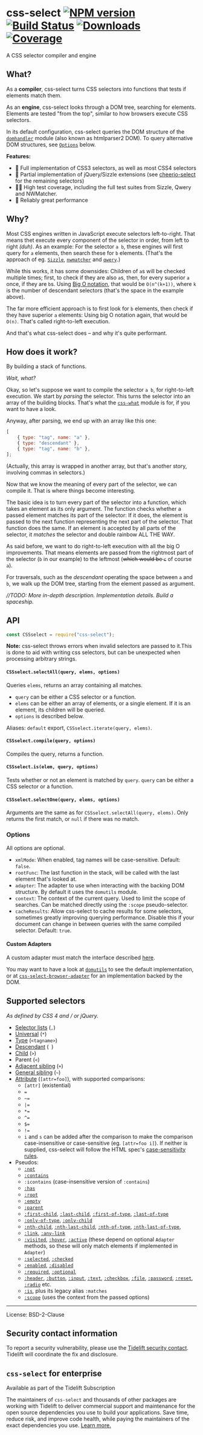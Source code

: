 # css-select [![NPM version](http://img.shields.io/npm/v/css-select.svg)](https://npmjs.org/package/css-select) [![Build Status](https://travis-ci.com/fb55/css-select.svg?branch=master)](http://travis-ci.com/fb55/css-select) [![Downloads](https://img.shields.io/npm/dm/css-select.svg)](https://npmjs.org/package/css-select) [![Coverage](https://coveralls.io/repos/fb55/css-select/badge.svg?branch=master)](https://coveralls.io/r/fb55/css-select)

A CSS selector compiler and engine

## What?

As a **compiler**, css-select turns CSS selectors into functions that tests if
elements match them.

As an **engine**, css-select looks through a DOM tree, searching for elements.
Elements are tested "from the top", similar to how browsers execute CSS
selectors.

In its default configuration, css-select queries the DOM structure of the
[`domhandler`](https://github.com/fb55/domhandler) module (also known as
htmlparser2 DOM). To query alternative DOM structures, see [`Options`](#options)
below.

**Features:**

- 🔬 Full implementation of CSS3 selectors, as well as most CSS4 selectors
- 🧪 Partial implementation of jQuery/Sizzle extensions (see
  [cheerio-select](https://github.com/cheeriojs/cheerio-select) for the
  remaining selectors)
- 🧑‍🔬 High test coverage, including the full test suites from Sizzle, Qwery and
  NWMatcher.
- 🥼 Reliably great performance

## Why?

Most CSS engines written in JavaScript execute selectors left-to-right. That
means thet execute every component of the selector in order, from left to right
_(duh)_. As an example: For the selector `a b`, these engines will first query
for `a` elements, then search these for `b` elements. (That's the approach of
eg. [`Sizzle`](https://github.com/jquery/sizzle),
[`nwmatcher`](https://github.com/dperini/nwmatcher/) and
[`qwery`](https://github.com/ded/qwery).)

While this works, it has some downsides: Children of `a`s will be checked
multiple times; first, to check if they are also `a`s, then, for every superior
`a` once, if they are `b`s. Using
[Big O notation](http://en.wikipedia.org/wiki/Big_O_notation), that would be
`O(n^(k+1))`, where `k` is the number of descendant selectors (that's the space
in the example above).

The far more efficient approach is to first look for `b` elements, then check if
they have superior `a` elements: Using big O notation again, that would be
`O(n)`. That's called right-to-left execution.

And that's what css-select does – and why it's quite performant.

## How does it work?

By building a stack of functions.

_Wait, what?_

Okay, so let's suppose we want to compile the selector `a b`, for right-to-left
execution. We start by _parsing_ the selector. This turns the selector into an
array of the building blocks. That's what the
[`css-what`](https://github.com/fb55/css-what) module is for, if you want to
have a look.

Anyway, after parsing, we end up with an array like this one:

```js
[
    { type: "tag", name: "a" },
    { type: "descendant" },
    { type: "tag", name: "b" },
];
```

(Actually, this array is wrapped in another array, but that's another story,
involving commas in selectors.)

Now that we know the meaning of every part of the selector, we can compile it.
That is where things become interesting.

The basic idea is to turn every part of the selector into a function, which
takes an element as its only argument. The function checks whether a passed
element matches its part of the selector: If it does, the element is passed to
the next function representing the next part of the selector. That function does
the same. If an element is accepted by all parts of the selector, it _matches_
the selector and double rainbow ALL THE WAY.

As said before, we want to do right-to-left execution with all the big O
improvements. That means elements are passed from the rightmost part of the
selector (`b` in our example) to the leftmost (~~which would be `c`~~ of course
`a`).

For traversals, such as the _descendant_ operating the space between `a` and
`b`, we walk up the DOM tree, starting from the element passed as argument.

_//TODO: More in-depth description. Implementation details. Build a spaceship._

## API

```js
const CSSselect = require("css-select");
```

**Note:** css-select throws errors when invalid selectors are passed to it.This
is done to aid with writing css selectors, but can be unexpected when processing
arbitrary strings.

#### `CSSselect.selectAll(query, elems, options)`

Queries `elems`, returns an array containing all matches.

- `query` can be either a CSS selector or a function.
- `elems` can be either an array of elements, or a single element. If it is an
  element, its children will be queried.
- `options` is described below.

Aliases: `default` export, `CSSselect.iterate(query, elems)`.

#### `CSSselect.compile(query, options)`

Compiles the query, returns a function.

#### `CSSselect.is(elem, query, options)`

Tests whether or not an element is matched by `query`. `query` can be either a
CSS selector or a function.

#### `CSSselect.selectOne(query, elems, options)`

Arguments are the same as for `CSSselect.selectAll(query, elems)`. Only returns
the first match, or `null` if there was no match.

### Options

All options are optional.

- `xmlMode`: When enabled, tag names will be case-sensitive. Default: `false`.
- `rootFunc`: The last function in the stack, will be called with the last
  element that's looked at.
- `adapter`: The adapter to use when interacting with the backing DOM
  structure. By default it uses the `domutils` module.
- `context`: The context of the current query. Used to limit the scope of
  searches. Can be matched directly using the `:scope` pseudo-selector.
- `cacheResults`: Allow css-select to cache results for some selectors,
  sometimes greatly improving querying performance. Disable this if your
  document can change in between queries with the same compiled selector.
  Default: `true`.

#### Custom Adapters

A custom adapter must match the interface described
[here](https://github.com/fb55/css-select/blob/1aa44bdd64aaf2ebdfd7f338e2e76bed36521957/src/types.ts#L6-L96).

You may want to have a look at [`domutils`](https://github.com/fb55/domutils) to
see the default implementation, or at
[`css-select-browser-adapter`](https://github.com/nrkn/css-select-browser-adapter/blob/master/index.js)
for an implementation backed by the DOM.

## Supported selectors

_As defined by CSS 4 and / or jQuery._

- [Selector lists](https://developer.mozilla.org/en-US/docs/Web/CSS/Selector_list)
  (`,`)
- [Universal](https://developer.mozilla.org/en-US/docs/Web/CSS/Universal_selectors)
  (`*`)
- [Type](https://developer.mozilla.org/en-US/docs/Web/CSS/Type_selectors)
  (`<tagname>`)
- [Descendant](https://developer.mozilla.org/en-US/docs/Web/CSS/Descendant_combinator)
  (` `)
- [Child](https://developer.mozilla.org/en-US/docs/Web/CSS/Child_combinator)
  (`>`)
- Parent (`<`)
- [Adjacent sibling](https://developer.mozilla.org/en-US/docs/Web/CSS/Adjacent_sibling_combinator)
  (`+`)
- [General sibling](https://developer.mozilla.org/en-US/docs/Web/CSS/General_sibling_combinator)
  (`~`)
- [Attribute](https://developer.mozilla.org/en-US/docs/Web/CSS/Attribute_selectors)
  (`[attr=foo]`), with supported comparisons:
  - `[attr]` (existential)
  - `=`
  - `~=`
  - `|=`
  - `*=`
  - `^=`
  - `$=`
  - `!=`
  - `i` and `s` can be added after the comparison to make the comparison
    case-insensitive or case-sensitive (eg. `[attr=foo i]`). If neither is
    supplied, css-select will follow the HTML spec's
    [case-sensitivity rules](https://html.spec.whatwg.org/multipage/semantics-other.html#case-sensitivity-of-selectors).
- Pseudos:
  - [`:not`](https://developer.mozilla.org/en-US/docs/Web/CSS/:not)
  - [`:contains`](https://api.jquery.com/contains-selector)
  - `:icontains` (case-insensitive version of `:contains`)
  - [`:has`](https://developer.mozilla.org/en-US/docs/Web/CSS/:has)
  - [`:root`](https://developer.mozilla.org/en-US/docs/Web/CSS/:root)
  - [`:empty`](https://developer.mozilla.org/en-US/docs/Web/CSS/:empty)
  - [`:parent`](https://api.jquery.com/parent-selector)
  - [`:first-child`](https://developer.mozilla.org/en-US/docs/Web/CSS/:first-child),
    [`:last-child`](https://developer.mozilla.org/en-US/docs/Web/CSS/:last-child),
    [`:first-of-type`](https://developer.mozilla.org/en-US/docs/Web/CSS/:first-of-type),
    [`:last-of-type`](https://developer.mozilla.org/en-US/docs/Web/CSS/:last-of-type)
  - [`:only-of-type`](https://developer.mozilla.org/en-US/docs/Web/CSS/:only-of-type),
    [`:only-child`](https://developer.mozilla.org/en-US/docs/Web/CSS/:only-child)
  - [`:nth-child`](https://developer.mozilla.org/en-US/docs/Web/CSS/:nth-child),
    [`:nth-last-child`](https://developer.mozilla.org/en-US/docs/Web/CSS/:nth-last-child),
    [`:nth-of-type`](https://developer.mozilla.org/en-US/docs/Web/CSS/:nth-of-type),
    [`:nth-last-of-type`](https://developer.mozilla.org/en-US/docs/Web/CSS/:nth-last-of-type),
  - [`:link`](https://developer.mozilla.org/en-US/docs/Web/CSS/:link),
    [`:any-link`](https://developer.mozilla.org/en-US/docs/Web/CSS/:any-link)
  - [`:visited`](https://developer.mozilla.org/en-US/docs/Web/CSS/:visited),
    [`:hover`](https://developer.mozilla.org/en-US/docs/Web/CSS/:hover),
    [`:active`](https://developer.mozilla.org/en-US/docs/Web/CSS/:active)
    (these depend on optional `Adapter` methods, so these will only match
    elements if implemented in `Adapter`)
  - [`:selected`](https://api.jquery.com/selected-selector),
    [`:checked`](https://developer.mozilla.org/en-US/docs/Web/CSS/:checked)
  - [`:enabled`](https://developer.mozilla.org/en-US/docs/Web/CSS/:enabled),
    [`:disabled`](https://developer.mozilla.org/en-US/docs/Web/CSS/:disabled)
  - [`:required`](https://developer.mozilla.org/en-US/docs/Web/CSS/:required),
    [`:optional`](https://developer.mozilla.org/en-US/docs/Web/CSS/:optional)
  - [`:header`](https://api.jquery.com/header-selector),
    [`:button`](https://api.jquery.com/button-selector),
    [`:input`](https://api.jquery.com/input-selector),
    [`:text`](https://api.jquery.com/text-selector),
    [`:checkbox`](https://api.jquery.com/checkbox-selector),
    [`:file`](https://api.jquery.com/file-selector),
    [`:password`](https://api.jquery.com/password-selector),
    [`:reset`](https://api.jquery.com/reset-selector),
    [`:radio`](https://api.jquery.com/radio-selector) etc.
  - [`:is`](https://developer.mozilla.org/en-US/docs/Web/CSS/:is), plus its
    legacy alias `:matches`
  - [`:scope`](https://developer.mozilla.org/en-US/docs/Web/CSS/:scope)
    (uses the context from the passed options)

---

License: BSD-2-Clause

## Security contact information

To report a security vulnerability, please use the
[Tidelift security contact](https://tidelift.com/security). Tidelift will
coordinate the fix and disclosure.

## `css-select` for enterprise

Available as part of the Tidelift Subscription

The maintainers of `css-select` and thousands of other packages are working with
Tidelift to deliver commercial support and maintenance for the open source
dependencies you use to build your applications. Save time, reduce risk, and
improve code health, while paying the maintainers of the exact dependencies you
use.
[Learn more.](https://tidelift.com/subscription/pkg/npm-css-select?utm_source=npm-css-select&utm_medium=referral&utm_campaign=enterprise&utm_term=repo)
